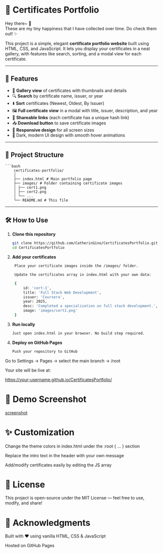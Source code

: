 # 📜 Certificates Portfolio  

Hey there~ 👋  
These are my tiny happiness that I have collected over time. Do check them out! ✨  

This project is a simple, elegant **certificate portfolio website** built using HTML, CSS, and JavaScript. It lets you display your certificates in a neat gallery, with features like search, sorting, and a modal view for each certificate.  

---

## 🚀 Features
- 🎴 **Gallery view** of certificates with thumbnails and details  
- 🔍 **Search** by certificate name, issuer, or year  
- ⬇️ **Sort** certificates (Newest, Oldest, By Issuer)  
- 🖼️ **Full certificate view** in a modal with title, issuer, description, and year  
- 🔗 **Shareable links** (each certificate has a unique hash link)  
- 📥 **Download button** to save certificate images  
- 📱 **Responsive design** for all screen sizes  
- 🌌 Dark, modern UI design with smooth hover animations  

---

## 📂 Project Structure
    ```bash
        certificates-portfolio/
        │
        ├── index.html # Main portfolio page
        ├── images/ # Folder containing certificate images
        │ ├── cert1.png
        │ ├── cert2.png
        │ └── ...
        └── README.md # This file


---

## 🛠️ How to Use
1. **Clone this repository**  
   ```bash
   git clone https://github.com/CatherinGino/CertificatesPortfolio.git
   cd CertificatesPortfolio

2. **Add your certificates**
   ```bash
    Place your certificate images inside the /images/ folder.

    Update the certificates array in index.html with your own data:

    {
        id: 'cert-1',
        title: 'Full Stack Web Development',
        issuer: 'Coursera',
        year: 2025,
        desc: 'Completed a specialization on full stack development.',
        image: 'images/cert1.png'
    }

3. **Run locally**
    ```bash
    Just open index.html in your browser. No build step required.

4. **Deploy on GitHub Pages**
    ```bash
    Push your repository to GitHub

Go to Settings → Pages → select the main branch → /root

Your site will be live at:

https://your-username.github.io/CertificatesPortfolio/

# 📸 Demo Screenshot

[screenshot](images/screenshot.png)

# ✨ Customization
Change the theme colors in index.html under the :root { ... } section

Replace the intro text in the header with your own message

Add/modify certificates easily by editing the JS array

# 📜 License
This project is open-source under the MIT License — feel free to use, modify, and share!

# 💌 Acknowledgments
Built with ❤️ using vanilla HTML, CSS & JavaScript

Hosted on GitHub Pages